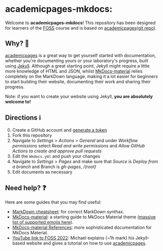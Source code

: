 # academicpages-mkdocs:
 Welcome to **academicpages-mkdocs**! This repository has been designed for learners of the [FOSS](https://foss.cyverse.org/) course and is based on [academicpages](https://academicpages.github.io/)([git repo](https://github.com/academicpages/academicpages.github.io)).

## Why? :thinking:

[academicpages](https://academicpages.github.io/) is a great way to get yourself started with documentation, whether you're documenting yours or your laboratory's progress, built using [Jekyll](https://docs.github.com/en/pages/setting-up-a-github-pages-site-with-jekyll/about-github-pages-and-jekyll). Although a great starting point, Jekyll might require a little more knowledge of HTML and JSON, whilst [MkDocs-material](https://squidfunk.github.io/mkdocs-material/getting-started/) relies completely on the MarkDown language, making it a lot easier for beginners to start building their website, documenting their work and sharing their progress.

Note: if you want to create your website using Jekyll, **you are absolutely welcome to!**

## Directions :information_source:

0. Create a GitHub account and [generate a token](https://docs.github.com/en/authentication/keeping-your-account-and-data-secure/creating-a-personal-access-token)
1. Fork this repository
2. Navigate to *Settings* > *Actions* > *General* and under *Workflow permissions* select *Read and write permissions* and *Allow GitHub Actions to create and approve pull requests*
3. Edit the `mkdocs.yml` and push your changes
4. Navigate to *Settings* > *Pages* and make sure that *Source* is *Deploy from a branch* and Branch is *gh-pages*, */(root)*
5. Edit documents as necessary

## Need help? :question:

Here are some guides that you may find useful:
- [MarkDown cheatsheet](https://www.markdownguide.org/cheat-sheet/): for correct MarkDown synthax.
- [MkDocs-material](https://squidfunk.github.io/mkdocs-material/getting-started/): a starting guide to MkDocs Material theme ([massive list of supported emojis here](https://squidfunk.github.io/mkdocs-material/reference/icons-emojis/#search)).
- [MkDocs-material References](https://squidfunk.github.io/mkdocs-material/reference/): more sophisticated documentation for MkDocs Material. 
- [YouTube link to FOSS 2022](https://www.youtube.com/watch?v=UQZseJjR_OI&t=3750s&ab_channel=CyVerse.org): Michael explains (~1h mark) his Jekyll-based website and gives a tutorial on how to use [academicpages](https://academicpages.github.io/).
